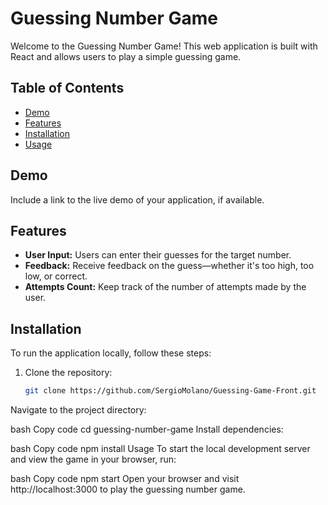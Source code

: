 # Guessing Number Game

Welcome to the Guessing Number Game! This web application is built with React and allows users to play a simple guessing game.

## Table of Contents

- [Demo](#demo)
- [Features](#features)
- [Installation](#installation)
- [Usage](#usage)

## Demo

Include a link to the live demo of your application, if available.

## Features

- **User Input:** Users can enter their guesses for the target number.
- **Feedback:** Receive feedback on the guess—whether it's too high, too low, or correct.
- **Attempts Count:** Keep track of the number of attempts made by the user.

## Installation

To run the application locally, follow these steps:

1. Clone the repository:

   ```bash
   git clone https://github.com/SergioMolano/Guessing-Game-Front.git
Navigate to the project directory:

bash
Copy code
cd guessing-number-game
Install dependencies:

bash
Copy code
npm install
Usage
To start the local development server and view the game in your browser, run:

bash
Copy code
npm start
Open your browser and visit http://localhost:3000 to play the guessing number game.
